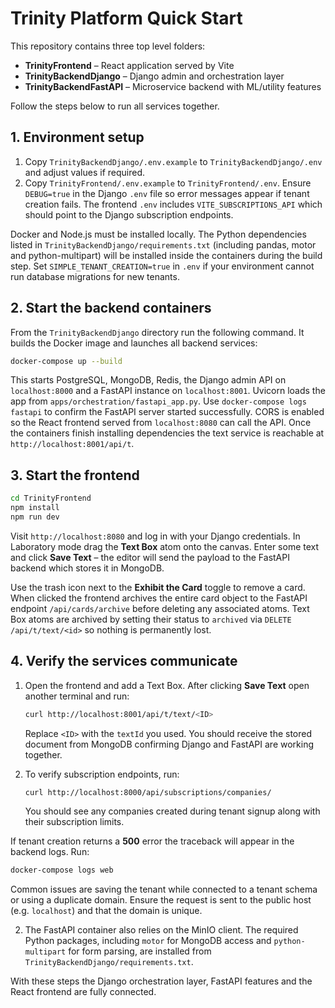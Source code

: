 # Trinity Platform Quick Start

This repository contains three top level folders:

- **TrinityFrontend** – React application served by Vite
- **TrinityBackendDjango** – Django admin and orchestration layer
- **TrinityBackendFastAPI** – Microservice backend with ML/utility features

Follow the steps below to run all services together.

## 1. Environment setup

1. Copy `TrinityBackendDjango/.env.example` to `TrinityBackendDjango/.env` and adjust values if required.
2. Copy `TrinityFrontend/.env.example` to `TrinityFrontend/.env`.
   Ensure `DEBUG=true` in the Django `.env` file so error messages appear if
   tenant creation fails.
   The frontend `.env` includes `VITE_SUBSCRIPTIONS_API` which should point to
   the Django subscription endpoints.

Docker and Node.js must be installed locally. The Python dependencies listed in
`TrinityBackendDjango/requirements.txt` (including pandas, motor and
python-multipart) will be installed inside the containers during the build
step.
Set `SIMPLE_TENANT_CREATION=true` in `.env` if your environment cannot run
database migrations for new tenants.

## 2. Start the backend containers

From the `TrinityBackendDjango` directory run the following command. It builds
the Docker image and launches all backend services:

```bash
docker-compose up --build
```

This starts PostgreSQL, MongoDB, Redis, the Django admin API on `localhost:8000`
and a FastAPI instance on `localhost:8001`. Uvicorn loads the app from
`apps/orchestration/fastapi_app.py`. Use `docker-compose logs fastapi` to
confirm the FastAPI server started successfully. CORS is enabled so the React
frontend served from `localhost:8080` can call the API. Once the containers
finish installing dependencies the text service is reachable at
`http://localhost:8001/api/t`.

## 3. Start the frontend

```bash
cd TrinityFrontend
npm install
npm run dev
```

Visit `http://localhost:8080` and log in with your Django credentials. In
Laboratory mode drag the **Text Box** atom onto the canvas. Enter some text and
click **Save Text** – the editor will send the payload to the FastAPI backend
which stores it in MongoDB.

Use the trash icon next to the **Exhibit the Card** toggle to remove a card.
When clicked the frontend archives the entire card object to the FastAPI
endpoint `/api/cards/archive` before deleting any associated atoms.
Text Box atoms are archived by setting their status to `archived` via
`DELETE /api/t/text/<id>` so nothing is permanently lost.

## 4. Verify the services communicate

1. Open the frontend and add a Text Box. After clicking **Save Text** open
   another terminal and run:

   ```bash
   curl http://localhost:8001/api/t/text/<ID>
   ```

   Replace `<ID>` with the `textId` you used. You should receive the stored
   document from MongoDB confirming Django and FastAPI are working together.

3. To verify subscription endpoints, run:

   ```bash
   curl http://localhost:8000/api/subscriptions/companies/
   ```

   You should see any companies created during tenant signup along with their
   subscription limits.

If tenant creation returns a **500** error the traceback will appear in the
backend logs. Run:

```bash
docker-compose logs web
```

Common issues are saving the tenant while connected to a tenant schema or using
a duplicate domain. Ensure the request is sent to the public host (e.g.
`localhost`) and that the domain is unique.

2. The FastAPI container also relies on the MinIO client. The required Python
   packages, including `motor` for MongoDB access and `python-multipart` for
   form parsing, are installed from `TrinityBackendDjango/requirements.txt`.

With these steps the Django orchestration layer, FastAPI features and the
React frontend are fully connected.


